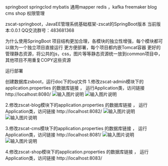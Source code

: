 springboot springclod mybatis 通用mapper redis ，kafka freemaker  blog cms shop 权限管理

zscat-springboot，JavaEE管理系统基础框架-zscat的SpringBoot版本
当前版本:0.0.1
QQ交流群号：483681368


为什么使用SpringBoot
项目结构更加合理，各模块的独立性增强，每个模块都可以做为一个独立项目直接运行
更方便部署，每个项目都内嵌Tomcat容器
更好的管理静态资源，将公共的js，css，图片等等静态资源统一放到common项目中，其他项目不用重复COPY这些资源

运行部署

创建数据库zsboot，运行doc下的sql文件
1.修改zscat-admin模块下的application.properties 的数据库链接 ，
运行Application类，访问链接 http://localhost:8080/
![输入图片说明](http://git.oschina.net/uploads/images/2017/0410/210400_99055134_134431.png "在这里输入图片标题")
![输入图片说明](http://git.oschina.net/uploads/images/2017/0410/210410_07a107b4_134431.png "在这里输入图片标题")

2.修改zscat-blog模块下的application.properties 的数据库链接 ，
运行Application类，访问链接 http://localhost:8082/
![输入图片说明](http://git.oschina.net/uploads/images/2017/0410/210419_3da8e86e_134431.png "在这里输入图片标题")
![输入图片说明](http://git.oschina.net/uploads/images/2017/0410/210436_f13576e3_134431.png "在这里输入图片标题")

3.修改zscat-cms模块下的application.properties 的数据库链接 ，
运行Application类，访问链接 http://localhost:8081/
![输入图片说明](http://git.oschina.net/uploads/images/2017/0410/210457_d7b382f4_134431.png "在这里输入图片标题")
![输入图片说明](http://git.oschina.net/uploads/images/2017/0410/210612_4eb330ea_134431.png "在这里输入图片标题")

4.修改zscat-shop模块下的application.properties 的数据库链接 ，
运行Application类，访问链接 http://localhost:8083/
